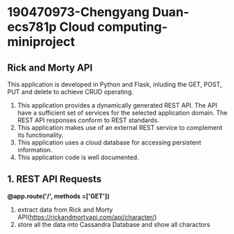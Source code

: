 # 190470973-Chengyang Duan-ecs781p Cloud computing-miniproject

## Rick and Morty API
This application is developed in Python and Flask, inluding the GET, POST, PUT and delete to achieve CRUD operating.

1. This application provides a dynamically generated REST API. The API have a sufficient set of services for the selected application domain. The REST API responses conform to REST standards.
2. This application makes use of an external REST service to complement its functionality.
3. This application uses a cloud database for accessing persistent information.
4. This application code is well documented.

## 1. REST API Requests
**@app.route('/', methods =['GET'])**
1. extract data from Rick and Morty API(https://rickandmortyapi.com/api/character/)
2. store all the data into Cassandra Database and show all charactors
